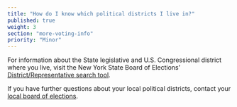 ```yaml
---
title: "How do I know which political districts I live in?"
published: true
weight: 3
section: "more-voting-info"
priority: "Minor"
---
```

For information about the State legislative and U.S. Congressional district where you live, visit the New York State Board of Elections’ [District/Representative search tool](http://www.elections.ny.gov/district-map/district-map.html).  

If you have further questions about your local political districts, contact your [local board of elections](http://www.elections.ny.gov/CountyBoards.html).  
